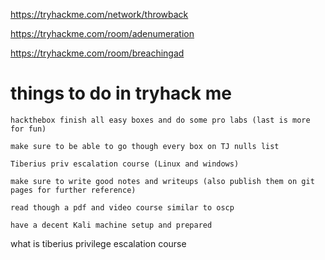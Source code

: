 https://tryhackme.com/network/throwback

https://tryhackme.com/room/adenumeration

https://tryhackme.com/room/breachingad

# things to do in tryhack me

    hackthebox finish all easy boxes and do some pro labs (last is more for fun)

    make sure to be able to go though every box on TJ nulls list

    Tiberius priv escalation course (Linux and windows)

    make sure to write good notes and writeups (also publish them on git pages for further reference)

    read though a pdf and video course similar to oscp

    have a decent Kali machine setup and prepared


what is tiberius privilege escalation course


